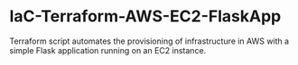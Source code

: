# IaC-Terraform-AWS-EC2-FlaskApp
Terraform script automates the provisioning of infrastructure in AWS with a simple Flask application running on an EC2 instance.

